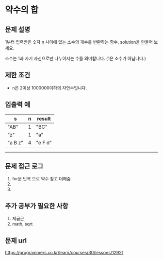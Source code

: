 
   
# 약수의 합

## 문제 설명
1부터 입력받은 숫자 n 사이에 있는 소수의 개수를 반환하는 함수, solution을 만들어 보세요.

소수는 1과 자기 자신으로만 나누어지는 수를 의미합니다.
(1은 소수가 아닙니다.)

## 제한 조건

- n은 2이상 1000000이하의 자연수입니다.

## 입출력 예

|s|n|result|
|----|----|----|
|"AB"|1|"BC"|
|"z"|1|"a"|
|"a B z"|4|"e F d"|
----

## 문제 접근 로그
1. for문 반복 으로 약수 찾고 더해줌
2. 
3. 

## 추가 공부가 필요한 사항
1. 제곱근 
2. math, sqrt

## 문제 url
https://programmers.co.kr/learn/courses/30/lessons/12921
